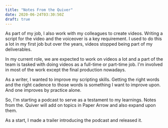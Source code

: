 ```yaml
---
title: "Notes From the Quiver"
date: 2020-06-24T03:30:50Z
draft: true
---
```



As part of my job, I also work with my colleagues to create videos. Writing a script for the video and the voiceover is a key requirement. I used to do this a lot in my first job but over the years, videos stopped being part of my deliverables.


In my current role, we are expected to work on videos a lot and a part of the team is tasked with doing videos as a full-time or part-time job. I'm involved in most of the work except the final production nowadays.


As a writer, I wanted to improve my scripting skills. Getting the right words and the right cadence to those words is something I want to improve upon. And one improves by practice alone.


So, I'm starting a podcast to serve as a testament to my learnings. Notes from the. Quiver will add on topics in Paper Arrow and also expand upon them.


As a start, I made a trailer introducing the podcast and released it.